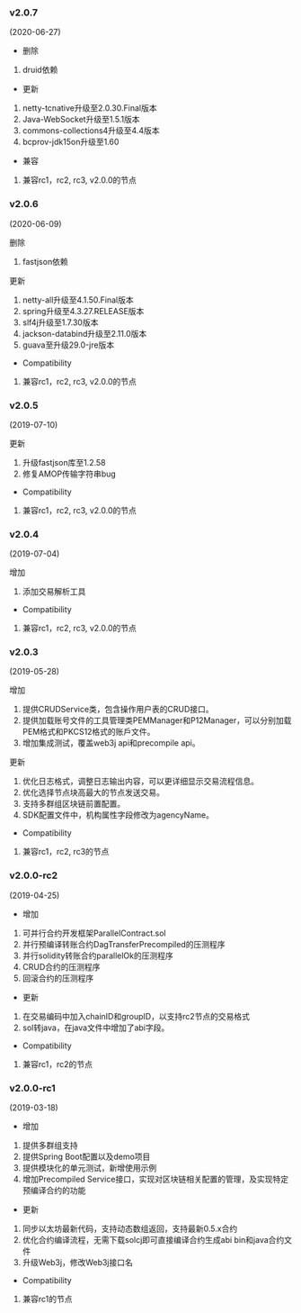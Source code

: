 ### v2.0.7

(2020-06-27)

* 删除
1. druid依赖

* 更新
1. netty-tcnative升级至2.0.30.Final版本
2. Java-WebSocket升级至1.5.1版本
3. commons-collections4升级至4.4版本
4. bcprov-jdk15on升级至1.60

* 兼容
1. 兼容rc1，rc2, rc3, v2.0.0的节点

### v2.0.6

(2020-06-09)

删除
1. fastjson依赖

更新
1. netty-all升级至4.1.50.Final版本
2. spring升级至4.3.27.RELEASE版本
3. slf4j升级至1.7.30版本
4. jackson-databind升级至2.11.0版本
4. guava至升级29.0-jre版本

* Compatibility

1. 兼容rc1，rc2, rc3, v2.0.0的节点

### v2.0.5

(2019-07-10)

更新
1. 升级fastjson库至1.2.58
2. 修复AMOP传输字符串bug

* Compatibility

1. 兼容rc1，rc2, rc3, v2.0.0的节点

### v2.0.4

(2019-07-04)

增加
1. 添加交易解析工具

* Compatibility

1. 兼容rc1，rc2, rc3, v2.0.0的节点

### v2.0.3

(2019-05-28)

增加
1. 提供CRUDService类，包含操作用户表的CRUD接口。
2. 提供加载账号文件的工具管理类PEMManager和P12Manager，可以分别加载PEM格式和PKCS12格式的账戶文件。
3. 增加集成测试，覆盖web3j api和precompile api。

更新
1. 优化日志格式，调整日志输出内容，可以更详细显示交易流程信息。
2. 优化选择节点块高最大的节点发送交易。
3. 支持多群组区块链前置配置。
4. SDK配置文件中，机构属性字段修改为agencyName。

* Compatibility

1. 兼容rc1，rc2, rc3的节点


### v2.0.0-rc2

(2019-04-25)

* 增加

1. 可并行合约开发框架ParallelContract.sol
2. 并行预编译转账合约DagTransferPrecompiled的压测程序
3. 并行solidity转账合约parallelOk的压测程序
4. CRUD合约的压测程序
5. 回滚合约的压测程序

* 更新

1. 在交易编码中加入chainID和groupID，以支持rc2节点的交易格式
2. sol转java，在java文件中增加了abi字段。

* Compatibility

1. 兼容rc1，rc2的节点

### v2.0.0-rc1

(2019-03-18)

* 增加 

1. 提供多群组支持
2. 提供Spring Boot配置以及demo项目
3. 提供模块化的单元测试，新增使用示例
4. 增加Precompiled Service接口，实现对区块链相关配置的管理，及实现特定预编译合约的功能

* 更新

1. 同步以太坊最新代码，支持动态数组返回，支持最新0.5.x合约
2. 优化合约编译流程，无需下载solcj即可直接编译合约生成abi bin和java合约文件
3. 升级Web3j，修改Web3j接口名

* Compatibility

1. 兼容rc1的节点